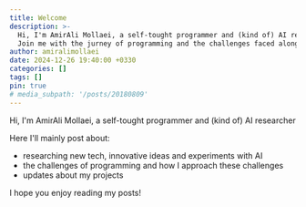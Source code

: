 ```yaml
---
title: Welcome
description: >-
  Hi, I'm AmirAli Mollaei, a self-tought programmer and (kind of) AI researcher,
  Join me with the jurney of programming and the challenges faced along the way.
author: amiralimollaei
date: 2024-12-26 19:40:00 +0330
categories: []
tags: []
pin: true
# media_subpath: '/posts/20180809'
---
```


Hi, I'm AmirAli Mollaei, a self-tought programmer and (kind of) AI researcher

Here I'll mainly post about:
- researching new tech, innovative ideas and experiments with AI
- the challenges of programming and how I approach these challenges
- updates about my projects

I hope you enjoy reading my posts!
